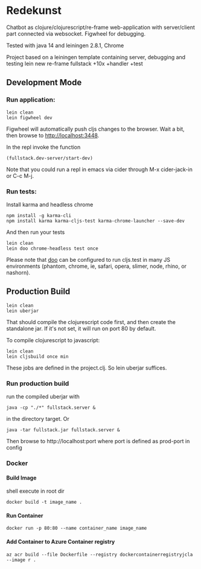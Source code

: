 # Redekunst

Chatbot as  clojure/clojurescript/re-frame web-application with server/client part connected via websocket. Figwheel for debugging.

Tested with java 14 and leiningen 2.8.1, Chrome

Project based on a leiningen template containing server, debugging and testing
lein new re-frame fullstack +10x +handler +test


## Development Mode

### Run application:

```
lein clean
lein figwheel dev
```

Figwheel will automatically push cljs changes to the browser.
Wait a bit, then browse to [http://localhost:3448](http://localhost:3448).

In the repl invoke the function
```
(fullstack.dev-server/start-dev)
```

Note that you could run a repl in emacs via cider through M-x cider-jack-in or C-c M-j.


### Run tests:

Install karma and headless chrome
```
npm install -g karma-cli
npm install karma karma-cljs-test karma-chrome-launcher --save-dev
```

And then run your tests

```
lein clean
lein doo chrome-headless test once
```

Please note that [doo](https://github.com/bensu/doo) can be configured to run cljs.test in many JS environments (phantom, chrome, ie, safari, opera, slimer, node, rhino, or nashorn).


## Production Build

```
lein clean
lein uberjar
```

That should compile the clojurescript code first, and then create the standalone jar.
If it's not set, it will run on port 80 by default.

To compile clojurescript to javascript:

```
lein clean
lein cljsbuild once min
```
These jobs are defined in the project.clj. So lein uberjar suffices.


### Run production build

run the compiled uberjar with
```
java -cp "./*" fullstack.server &
```
in the directory target. Or
```
java -tar fullstack.jar fullstack.server &
```

Then browse to http://localhost:port where port is defined as prod-port in config


### Docker

#### Build Image
shell execute in root dir
```
docker build -t image_name .
```

#### Run Container
```
docker run -p 80:80 --name container_name image_name
```

#### Add Container to Azure Container registry
```
az acr build --file Dockerfile --registry dockercontainerregistryjcla --image r .
```
